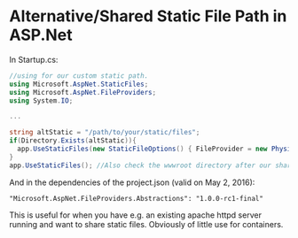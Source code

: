 Alternative/Shared Static File Path in ASP.Net
=======================================
In Startup.cs:

```c#
//using for our custom static path.
using Microsoft.AspNet.StaticFiles;
using Microsoft.AspNet.FileProviders;
using System.IO;

...

string altStatic = "/path/to/your/static/files";
if(Directory.Exists(altStatic)){              
  app.UseStaticFiles(new StaticFileOptions() { FileProvider = new PhysicalFileProvider(altStatic) } );
}
app.UseStaticFiles(); //Also check the wwwroot directory after our shared directory.
```

And in the dependencies of the project.json (valid on May 2, 2016):
```
"Microsoft.AspNet.FileProviders.Abstractions": "1.0.0-rc1-final"
```

This is useful for when you have e.g. an existing apache httpd server running and want to share static
files. Obviously of little use for containers.


